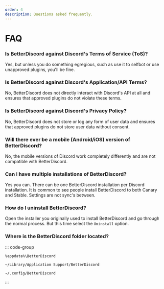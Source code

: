 ```yaml
---
order: 4
description: Questions asked frequently.
---
```


# FAQ

### Is BetterDiscord against Discord's Terms of Service (ToS)?

Yes, but unless you do something egregious, such as use it to selfbot or use unapproved plugins, you'll be fine.

### Is BetterDiscord against Discord's Application/API Terms?

No, BetterDiscord does not directly interact with Discord's API at all and ensures that approved plugins do not violate these terms.

### Is BetterDiscord against Discord's Privacy Policy?

No, BetterDiscord does not store or log any form of user data and ensures that approved plugins do not store user data without consent.

### Will there ever be a mobile (Android/iOS) version of BetterDiscord?

No, the mobile versions of Discord work completely differently and are not compatible with BetterDiscord.

### Can I have multiple installations of BetterDiscord?

Yes you can. There can be one BetterDiscord installation per Discord installation. It is common to see people install BetterDiscord to both Canary and Stable. Settings are not sync's between.

### How do I uninstall BetterDiscord?

Open the installer you originally used to install BetterDiscord and go through the normal process. But this time select the `Uninstall` option.

### Where is the BetterDiscord folder located?

::: code-group

```console [Windows]
%appdata%\BetterDiscord
```

```console [Mac]
~/Library/Application Support/BetterDiscord
```

```console [Linux]
~/.config/BetterDiscord
```

:::